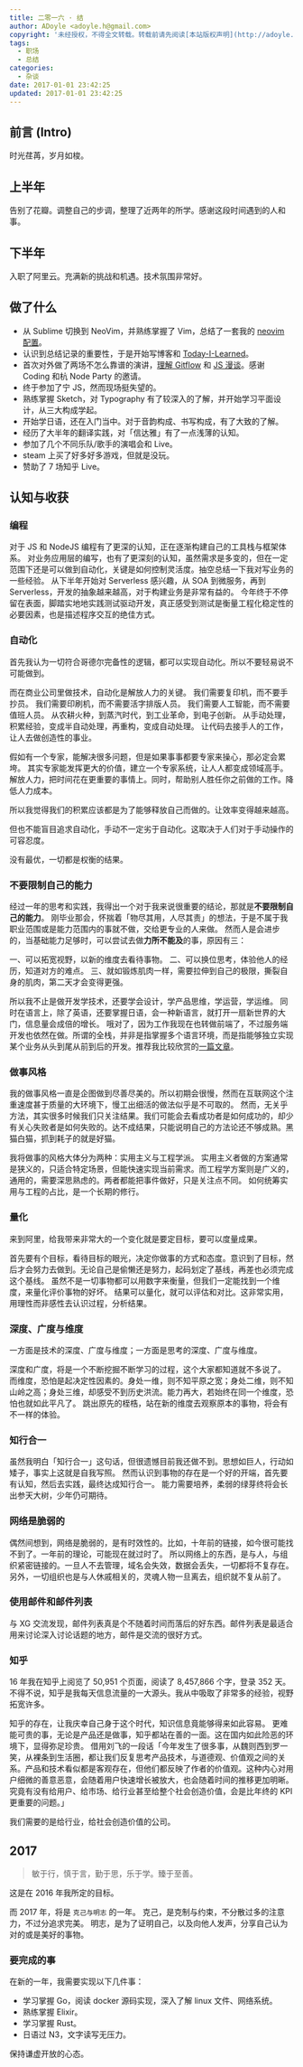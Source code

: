 ```yaml
---
title: 二零一六 · 结
author: ADoyle <adoyle.h@gmail.com>
copyright: '未经授权，不得全文转载。转载前请先阅读[本站版权声明](http://adoyle.me/copyright)'
tags:
  - 职场
  - 总结
categories:
  - 杂谈
date: 2017-01-01 23:42:25
updated: 2017-01-01 23:42:25
---
```




## 前言 (Intro)

时光荏苒，岁月如梭。

<!-- more -->

## 上半年

告别了花瓣。调整自己的步调，整理了近两年的所学。感谢这段时间遇到的人和事。

## 下半年

入职了阿里云。充满新的挑战和机遇。技术氛围非常好。

## 做了什么

- 从 Sublime 切换到 NeoVim，并熟练掌握了 Vim，总结了一套我的 [neovim 配置](https://github.com/adoyle-h/neovim-config)。
- 认识到总结记录的重要性，于是开始写博客和 [Today-I-Learned](https://github.com/adoyle-h/Today-I-Learned)。
- 首次对外做了两场不怎么靠谱的演讲，[理解 Gitflow][] 和 [JS 漫谈][]。感谢 Coding 和杭 Node Party 的邀请。
- 终于参加了宁 JS，然而现场挺失望的。
- 熟练掌握 Sketch，对 Typography 有了较深入的了解，并开始学习平面设计，从三大构成学起。
- 开始学日语，还在入门当中。对于音韵构成、书写构成，有了大致的了解。
- 经历了大半年的翻译实践，对「信达雅」有了一点浅薄的认知。
- 参加了几个不同乐队/歌手的演唱会和 Live。
- steam 上买了好多好多游戏，但就是没玩。
- 赞助了 7 场知乎 Live。


## 认知与收获

### 编程

对于 JS 和 NodeJS 编程有了更深的认知，正在逐渐构建自己的工具栈与框架体系。
对业务应用层的编写，也有了更深刻的认知，虽然需求是多变的，但在一定范围下还是可以做到自动化，关键是如何控制灵活度。抽空总结一下我对写业务的一些经验。
从下半年开始对 Serverless 感兴趣，从 SOA 到微服务，再到 Serverless，开发的抽象越来越高，对于构建业务是非常有益的。
今年终于不停留在表面，脚踏实地地实践测试驱动开发，真正感受到测试是衡量工程化稳定性的必要因素，也是描述程序交互的绝佳方式。

### 自动化

首先我认为一切符合哥德尔完备性的逻辑，都可以实现自动化。所以不要轻易说不可能做到。

而在商业公司里做技术，自动化是解放人力的关键。
我们需要复印机，而不要手抄员。
我们需要印刷机，而不需要活字排版人员。
我们需要人工智能，而不需要值班人员。
从农耕火种，到蒸汽时代，到工业革命，到电子创新。
从手动处理，积累经验，变成半自动处理，再重构，变成自动处理。
让代码去接手人的工作，让人去做创造性的事业。

假如有一个专家，能解决很多问题，但是如果事事都要专家来操心，那必定会累垮。
其实专家能发挥更大的价值，建立一个专家系统，让人人都变成领域高手。
解放人力，把时间花在更重要的事情上。同时，帮助别人胜任你之前做的工作。降低人力成本。

所以我觉得我们的积累应该都是为了能够释放自己而做的。让效率变得越来越高。

但也不能盲目追求自动化，手动不一定劣于自动化。这取决于人们对于手动操作的可容忍度。

没有最优，一切都是权衡的结果。

### 不要限制自己的能力

经过一年的思考和实践，我得出一个对于我来说很重要的结论，那就是**不要限制自己的能力**。
刚毕业那会，怀揣着「物尽其用，人尽其责」的想法，于是不属于我职业范围或是能力范围内的事就不做，交给更专业的人来做。
然而人是会进步的，当基础能力足够时，可以尝试去做**力所不能及**的事，原因有三：

一、可以拓宽视野，以新的维度去看待事物。
二、可以换位思考，体验他人的经历，知道对方的难点。
三、就如锻炼肌肉一样，需要拉伸到自己的极限，撕裂自身的肌肉，第二天才会变得更强。

所以我不止是做开发学技术，还要学会设计，学产品思维，学运营，学运维。
同时在语言上，除了英语，还要掌握日语，会一种新语言，就打开一扇新世界的大门，信息量会成倍的增长。
哦对了，因为工作我现在也转做前端了，不过服务端开发也依然在做。所谓的全栈，并非是指掌握多个语言环境，而是指能够独立实现某个业务从头到尾从前到后的开发。推荐我比较欣赏的[一篇文章](https://www.zhihu.com/question/28207685/answer/39974928)。

### 做事风格

我的做事风格一直是企图做到尽善尽美的。所以初期会很慢，然而在互联网这个注重速度甚于质量的大环境下，慢工出细活的做法似乎是不可取的。
然而，无关乎方法，其实很多时候我们只关注结果。我们可能会去看成功者是如何成功的，却少有关心失败者是如何失败的。达不成结果，只能说明自己的方法论还不够成熟。黑猫白猫，抓到耗子的就是好猫。

我将做事的风格大体分为两种：实用主义与工程学派。
实用主义者做的方案通常是狭义的，只适合特定场景，但能快速实现当前需求。而工程学方案则是广义的，通用的，需要深思熟虑的。两者都能把事件做好，只是关注点不同。
如何统筹实用与工程的占比，是一个长期的修行。

### 量化

来到阿里，给我带来非常大的一个变化就是要定目标，要可以度量成果。

首先要有个目标，看待目标的眼光，决定你做事的方式和态度。意识到了目标，然后才会努力去做到。无论自己是偷懒还是努力，起码划定了基线，再差也必须完成这个基线。
虽然不是一切事物都可以用数字来衡量，但我们一定能找到一个维度，来量化评价事物的好坏。
结果可以量化，就可以评估和对比。这非常实用，用理性而非感性去认识过程，分析结果。

### 深度、广度与维度

一方面是技术的深度、广度与维度；一方面是思考的深度、广度与维度。

深度和广度，将是一个不断挖掘不断学习的过程，这个大家都知道就不多说了。
而维度，恐怕是起决定性因素的。身处一维，则不知平原之宽；身处二维，则不知山岭之高；身处三维，却感受不到历史洪流。能力再大，若始终在同一个维度，恐怕也就如此平凡了。
跳出原先的桎梏，站在新的维度去观察原本的事物，将会有不一样的体验。

### 知行合一

虽然我明白「知行合一」这句话，但很遗憾目前我还做不到。思想如巨人，行动如矮子，事实上这就是自我写照。
然而认识到事物的存在是一个好的开端，首先要有认知，然后去实践，最终达成知行合一。
能力需要培养，柔弱的绿芽终将会长出参天大树，少年仍可期待。

### 网络是脆弱的

偶然间想到，网络是脆弱的，是有时效性的。比如，十年前的链接，如今很可能找不到了。一年前的理论，可能现在就过时了。
所以网络上的东西，是与人，与组织紧密链接的。一旦人不去管理，域名会失效，数据会丢失，一切都将不复存在。
另外，一切组织也是与人休戚相关的，灵魂人物一旦离去，组织就不复从前了。

### 使用邮件和邮件列表

与 XG 交流发现，邮件列表真是个不随着时间而落后的好东西。邮件列表是最适合用来讨论深入讨论话题的地方，邮件是交流的很好方式。

### 知乎

16 年我在知乎上阅览了 50,951 个页面，阅读了 8,457,866 个字，登录 352 天。
不得不说，知乎是我每天信息流量的一大源头。我从中吸取了非常多的经验，视野拓宽许多。

知乎的存在，让我庆幸自己身于这个时代，知识信息竟能够得来如此容易。
更难能可贵的事，无论是产品还是做事，知乎都站在善的一面。这在国内如此险恶的环境下，显得弥足珍贵。
借用刘飞的一段话「今年发生了很多事，从魏则西到罗一笑，从裸条到生活圈，都让我们反复思考产品技术，与道德观、价值观之间的关系。产品和技术看似都是客观存在，但他们都反映了作者的价值观。这种内心对用户细微的善意恶意，会随着用户快速增长被放大，也会随着时间的推移更加明晰。究竟有没有给用户、给市场、给行业甚至给整个社会创造价值，会是比年终的 KPI 更重要的问题。」

我们需要的是给行业，给社会创造价值的公司。

## 2017

> 敏于行，慎于言，勤于思，乐于学。臻于至善。

这是在 2016 年我所定的目标。

而 2017 年，将是 `克己与明志` 的一年。
克己，是克制与约束，不分散过多的注意力，不过分追求完美。
明志，是为了证明自己，以及向他人发声，分享自己认为对的或是美好的事物。


### 要完成的事

在新的一年，我需要实现以下几件事：

- 学习掌握 Go，阅读 docker 源码实现，深入了解 linux 文件、网络系统。
- 熟练掌握 Elixir。
- 学习掌握 Rust。
- 日语过 N3，文字读写无压力。


保持谦虚开放的心态。


[理解 Gitflow]: https://www.swipe.to/8484p
[JS 漫谈]: http://slides.com/adoyle_h/xia-che-dan
